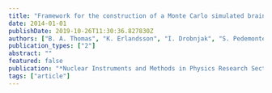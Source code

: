 ```yaml
---
title: "Framework for the construction of a Monte Carlo simulated brain PET-MR image database"
date: 2014-01-01
publishDate: 2019-10-26T11:30:36.827830Z
authors: ["B. A. Thomas", "K. Erlandsson", "I. Drobnjak", "S. Pedemonte", "K. Vunckx", "A. Bousse", "A. Reilhac-Laborde", "S. Ourselin", "B. F. Hutton"]
publication_types: ["2"]
abstract: ""
featured: false
publication: "*Nuclear Instruments and Methods in Physics Research Section A*"
tags: ["article"]
---
```


